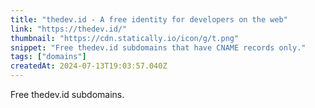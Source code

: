 ```yaml
---
title: "thedev.id - A free identity for developers on the web"
link: "https://thedev.id/"
thumbnail: "https://cdn.statically.io/icon/g/t.png"
snippet: "Free thedev.id subdomains that have CNAME records only."
tags: ["domains"]
createdAt: 2024-07-13T19:03:57.040Z
---
```

Free thedev.id subdomains.
